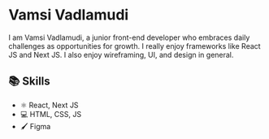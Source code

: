# Vamsi Vadlamudi
I am Vamsi Vadlamudi, a junior front-end developer who embraces daily challenges as opportunities for growth. I really enjoy frameworks like React JS and Next JS. I also enjoy wireframing, UI, and design in general.

## 📚 Skills
* ⚛ React, Next JS
* 💻 HTML, CSS, JS 
* 🖌 Figma
